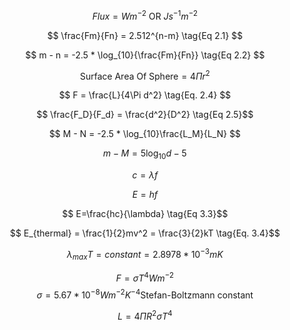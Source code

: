 
$$ Flux =  Wm^{-2} \text{ OR } Js^{-1}m^{-2} $$

$$ \frac{Fm}{Fn} = 2.512^{n-m} \tag{Eq 2.1} $$

$$ m - n = -2.5 * \log_{10}{\frac{Fm}{Fn}} \tag{Eq 2.2} $$ 

$$ \text{Surface Area Of Sphere} = 4\Pi r^2 $$

$$ F = \frac{L}{4\Pi d^2} \tag{Eq. 2.4} $$

$$ \frac{F_D}{F_d} = \frac{d^2}{D^2} \tag{Eq 2.5}$$

$$ M - N = -2.5 * \log_{10}\frac{L_M}{L_N} $$

$$ m - M = 5 \log_{10}d - 5 \tag{Eq. 2.8} $$

$$ c = \lambda f \tag{Eq 3.1}$$

$$ E=hf \tag{Eq 3.2} $$

$$ E=\frac{hc}{\lambda} \tag{Eq 3.3}$$

$$ E_{thermal} = \frac{1}{2}mv^2 = \frac{3}{2}kT \tag{Eq. 3.4}$$

$$ \lambda_{max}T = constant = 2.8978 * 10^{-3}mK \tag{Eq 3.5} $$


$$ F = \sigma T^4 Wm^{-2} \tag{Eq 3.6} $$
$$ \sigma = 5.67*10^{-8} W m^{-2}K^{-4}  \text{Stefan-Boltzmann constant} $$

$$ L = 4 \Pi R^2 \sigma T^4 $$
